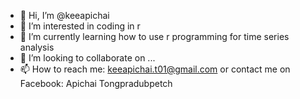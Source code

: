 - 👋 Hi, I’m @keeapichai
- 👀 I’m interested in coding in r
- 🌱 I’m currently learning how to use r programming for time series analysis
- 💞️ I’m looking to collaborate on ...
- 📫 How to reach me: keeapichai.t01@gmail.com or contact me on Facebook: Apichai Tongpradubpetch

<!---
keeapichai/keeapichai is a ✨ special ✨ repository because its `README.md` (this file) appears on your GitHub profile.
You can click the Preview link to take a look at your changes.
--->
